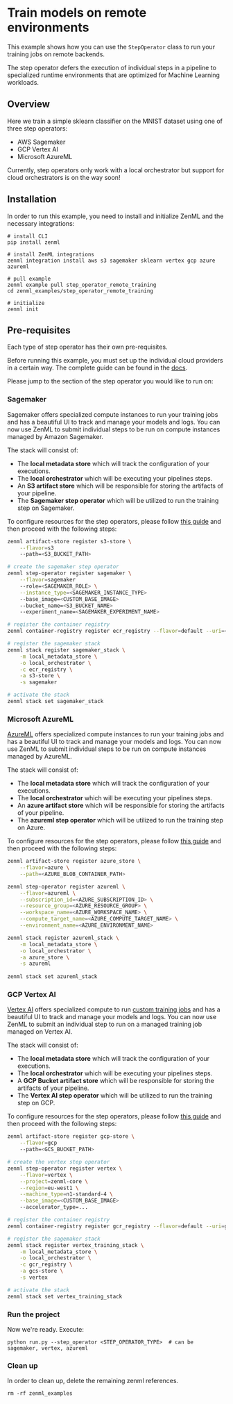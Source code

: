 # Train models on remote environments

This example shows how you can use the `StepOperator` class to run your training jobs on remote backends.

The step operator defers the execution of individual steps in a pipeline to specialized runtime environments that are optimized for Machine Learning workloads.

## Overview
Here we train a simple sklearn classifier on the MNIST dataset using one of three step operators:

- AWS Sagemaker
- GCP Vertex AI
- Microsoft AzureML

Currently, step operators only work with a local orchestrator but support for cloud orchestrators is on the way soon!

## Installation
In order to run this example, you need to install and initialize ZenML and the necessary integrations:

```shell
# install CLI
pip install zenml

# install ZenML integrations
zenml integration install aws s3 sagemaker sklearn vertex gcp azure azureml

# pull example
zenml example pull step_operator_remote_training
cd zenml_examples/step_operator_remote_training

# initialize
zenml init
```

## Pre-requisites 

Each type of step operator has their own pre-requisites. 

Before running this example, you must set up the individual cloud providers in a certain way. The complete guide can be found in the [docs](https://docs.zenml.io/features/step-operators).

Please jump to the section of 
the step operator you would like to run on:

### Sagemaker
Sagemaker offers specialized compute instances to run your training jobs and has a beautiful UI to track and manage your models and logs. You can now use ZenML to submit individual steps to be run on compute instances managed by Amazon Sagemaker. 

The stack will consist of:
* The **local metadata store** which will track the configuration of your 
executions.
* The **local orchestrator** which will be executing your pipelines steps.
* An **S3 artifact store** which will be responsible for storing the
artifacts of your pipeline.
* The **Sagemaker step operator** which will be utilized to run the training step on Sagemaker.

To configure resources for the step operators, please follow [this guide](https://docs.zenml.io/features/step-operators) and then proceed with the following steps:

```bash
zenml artifact-store register s3-store \
    --flavor=s3
    --path=<S3_BUCKET_PATH>

# create the sagemaker step operator
zenml step-operator register sagemaker \
    --flavor=sagemaker
    --role=<SAGEMAKER_ROLE> \
    --instance_type=<SAGEMAKER_INSTANCE_TYPE>
    --base_image=<CUSTOM_BASE_IMAGE>
    --bucket_name=<S3_BUCKET_NAME>
    --experiment_name=<SAGEMAKER_EXPERIMENT_NAME>

# register the container registry
zenml container-registry register ecr_registry --flavor=default --uri=<ACCOUNT_ID>.dkr.ecr.us-east-1.amazonaws.com

# register the sagemaker stack
zenml stack register sagemaker_stack \
    -m local_metadata_store \
    -o local_orchestrator \
    -c ecr_registry \
    -a s3-store \
    -s sagemaker

# activate the stack
zenml stack set sagemaker_stack
```

### Microsoft AzureML

[AzureML](https://azure.microsoft.com/en-us/services/machine-learning/) 
offers specialized compute instances to run your training jobs and 
has a beautiful UI to track and manage your models and logs. You can now use 
ZenML to submit individual steps to be run on compute instances managed by 
AzureML.

The stack will consist of: 

* The **local metadata store** which will track the configuration of your 
executions.
* The **local orchestrator** which will be executing your pipelines steps.
* An **azure artifact store** which will be responsible for storing the
artifacts of your pipeline.
* The **azureml step operator** which will be utilized to run the training step on Azure.

To configure resources for the step operators, please follow [this guide](https://docs.zenml.io/features/step-operators) and then proceed with the following steps:

```bash
zenml artifact-store register azure_store \
    --flavor=azure \
    --path=<AZURE_BLOB_CONTAINER_PATH>

zenml step-operator register azureml \
    --flavor=azureml \
    --subscription_id=<AZURE_SUBSCRIPTION_ID> \
    --resource_group=<AZURE_RESOURCE_GROUP> \
    --workspace_name=<AZURE_WORKSPACE_NAME> \
    --compute_target_name=<AZURE_COMPUTE_TARGET_NAME> \
    --environment_name=<AZURE_ENVIRONMENT_NAME> 

zenml stack register azureml_stack \
    -m local_metadata_store \
    -o local_orchestrator \
    -a azure_store \
    -s azureml
    
zenml stack set azureml_stack
```

### GCP Vertex AI

[Vertex AI](https://cloud.google.com/vertex-ai) offers specialized compute to run 
[custom training jobs](https://cloud.google.com/vertex-ai/docs/training/custom-training) 
and has a beautiful UI to track and manage your models and logs. You can now use ZenML to submit an individual step to 
run on a managed training job managed on Vertex AI. 

The stack will consist of:
* The **local metadata store** which will track the configuration of your 
executions.
* The **local orchestrator** which will be executing your pipelines steps.
* A **GCP Bucket artifact store** which will be responsible for storing the
artifacts of your pipeline.
* The **Vertex AI step operator** which will be utilized to run the training step 
on GCP.

To configure resources for the step operators, please follow [this guide](https://docs.zenml.io/features/step-operators) and then proceed with the following steps:

```bash
zenml artifact-store register gcp-store \
    --flavor=gcp
    --path=<GCS_BUCKET_PATH>

# create the vertex step operator
zenml step-operator register vertex \
    --flavor=vertex \
    --project=zenml-core \
    --region=eu-west1 \
    --machine_type=n1-standard-4 \
    --base_image=<CUSTOM_BASE_IMAGE>
    --accelerator_type=...

# register the container registry
zenml container-registry register gcr_registry --flavor=default --uri=gcr.io/<PROJECT-ID>/<IMAGE>

# register the sagemaker stack
zenml stack register vertex_training_stack \
    -m local_metadata_store \
    -o local_orchestrator \
    -c gcr_registry \
    -a gcs-store \
    -s vertex

# activate the stack
zenml stack set vertex_training_stack
```

### Run the project
Now we're ready. Execute:

```shell
python run.py --step_operator <STEP_OPERATOR_TYPE>  # can be sagemaker, vertex, azureml
```


### Clean up
In order to clean up, delete the remaining zenml references.

```shell
rm -rf zenml_examples
```

